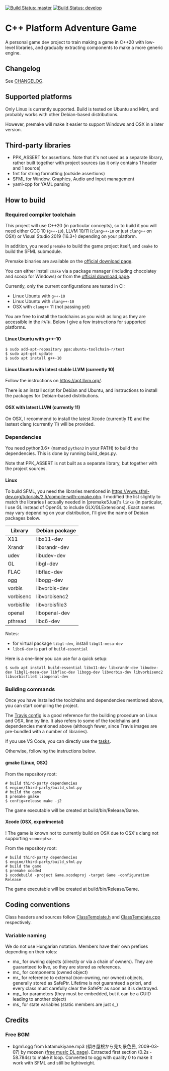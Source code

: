 [![Build Status: master](https://travis-ci.org/hsandt/cpp-platform-adventure.svg?branch=master)](https://travis-ci.org/hsandt/cpp-platform-adventure)
[![Build Status: develop](https://travis-ci.org/hsandt/cpp-platform-adventure.svg?branch=develop)](https://travis-ci.org/hsandt/cpp-platform-adventure)

# C++ Platform Adventure Game

A personal game dev project to train making a game in C++20 with low-level libraries, and gradually extracting components to make a more generic engine.

## Changelog

See [CHANGELOG](CHANGELOG.md).

## Supported platforms

Only Linux is currently supported. Build is tested on Ubuntu and Mint, and probably works with other Debian-based distributions.

However, premake will make it easier to support Windows and OSX in a later version.

## Third-party libraries

* PPK_ASSERT for assertions. Note that it's not used as a separate library, rather built together with project sources (as it only contains 1 header and 1 source)
* fmt for string formatting (outside assertions)
* SFML for Window, Graphics, Audio and Input management
* yaml-cpp for YAML parsing

## How to build

### Required compiler toolchain

This project will use C++20 (in particular concepts), so to build it you will need either GCC 10 (`g++-10`), LLVM 10/11 (`clang++-10` or just `clang++` on OSX) or Visual Studio 2019 (16.3+) depending on your platform.

In addition, you need `premake` to build the game project itself, and `cmake` to build the SFML submodule.

Premake binaries are available on the [official download page](https://premake.github.io/download.html).

You can either install `cmake` via a package manager (including chocolatey and scoop for Windows) or from the [official download page](https://cmake.org/download/).

Currently, only the current configurations are tested in CI:

- Linux Ubuntu with `g++-10`
- Linux Ubuntu with `clang++-10`
- OSX with `clang++` 11 (not passing yet)

You are free to install the toolchains as you wish as long as they are accessible in the `PATH`. Below I give a few instructions for supported platforms.

#### Linux Ubuntu with g++-10

```shell
$ sudo add-apt-repository ppa:ubuntu-toolchain-r/test
$ sudo apt-get update
$ sudo apt install g++-10
```

#### Linux Ubuntu with latest stable LLVM (currently 10)

Follow the instructions on https://apt.llvm.org/.

There is an install script for Debian and Ubuntu, and instructions to install the packages for Debian-based distributions.

#### OSX with latest LLVM (currently 11)

On OSX, I recommend to install the latest Xcode (currently 11) and the lastest clang (currently 11) will be provided.

### Dependencies

You need python3.6+ (named `python3` in your PATH) to build the dependencies. This is done by running build_deps.py.

Note that PPK_ASSERT is not built as a separate library, but together with the project sources.

#### Linux

To build SFML, you need the libraries mentioned in https://www.sfml-dev.org/tutorials/2.5/compile-with-cmake.php. I modified the list slightly to match the libraries I actually needed in [premake5.lua]'s `links` (in particular, I use GL instead of OpenGL to include GLX/GLExtensions). Exact names may vary depending on your distribution, I'll give the name of Debian packages below.

| Library    | Debian package |
|------------|----------------|
| X11        | libx11-dev     |
| Xrandr     | libxrandr-dev  |
| udev       | libudev-dev    |
| GL         | libgl-dev      |
| FLAC       | libflac-dev    |
| ogg        | libogg-dev     |
| vorbis     | libvorbis-dev  |
| vorbisenc  | libvorbisenc2  |
| vorbisfile | libvorbisfile3 |
| openal     | libopenal-dev  |
| pthread    | libc6-dev      |

Notes:

- for virtual package `libgl-dev`, install `libgl1-mesa-dev`
- `libc6-dev` is part of `build-essential`

Here is a one-liner you can use for a quick setup:

```shell
$ sudo apt install build-essential libx11-dev libxrandr-dev libudev-dev libgl1-mesa-dev libflac-dev libogg-dev libvorbis-dev libvorbisenc2 libvorbisfile3 libopenal-dev
```

### Building commands

Once you have installed the toolchains and dependencies mentioned above, you can start compiling the project.

The [Travis config](.travis.yml) is a good reference for the building procedure on Linux and OSX, line by line. It also refers to some of the toolchains and dependencies mentioned above (although fewer, since Travis images are pre-bundled with a number of libraries).

If you use VS Code, you can directly use the [tasks](.vscode/tasks.json).

Otherwise, following the instructions below.

#### gmake (Linux, OSX)

From the repository root:

```shell
# build third-party dependencies
$ engine/third-party/build_sfml.py
# build the game
$ premake gmake
$ config=release make -j2
```

The game executable will be created at build/bin/Release/Game.

#### Xcode (OSX, experimental)

! The game is known not to currently build on OSX due to OSX's clang not supporting `<concepts>`.

From the repository root:

```shell
# build third-party dependencies
$ engine/third-party/build_sfml.py
# build the game
$ premake xcode4
$ xcodebuild -project Game.xcodeproj -target Game -configuration Release
```

The game executable will be created at build/bin/Release/Game.

## Coding conventions

Class headers and sources follow [ClassTemplate.h](doc/ClassTemplate.h) and [ClassTemplate.cpp](doc/ClassTemplate.cpp) respectively.

### Variable naming

We do not use Hungarian notation. Members have their own prefixes depending on their roles:

- mo\_ for owning objects (directly or via a chain of owners). They are guaranteed to live,
so they are stored as references.
- mc\_ for components (owned object)
- mr\_ for reference to external (non-owning, nor owned) objects, generally stored as SafePtr. Lifetime is not guaranteed a priori, and every class must carefully clear the SafePtr as soon as it is destroyed.
- mp\_ for parameters (they must be embedded, but it can be a GUID leading to another object)
- ms\_ for state variables (static members are just s\_)

## Credits

### Free BGM

- bgm1.ogg from katamukiyane.mp3 (傾き屋根から見た景色民, 2009-03-07) by mozeen ([free music DL page](https://mozeen.com/music/free_music_dl/)). Extracted first section (0.2s - 58.784s) to make it loop. Converted to ogg with quality 0 to make it work with SFML and still be lightweight.
